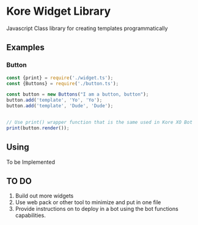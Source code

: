 # Kore Widget Library

Javascript Class library for creating templates programmatically


## Examples

### Button

```javascript
const {print} = require('./widget.ts');
const {Buttons} = require('./button.ts');

const button = new Buttons("I am a button, button");
button.add('template', 'Yo', 'Yo');
button.add('template', 'Dude', 'Dude');


// Use print() wrapper function that is the same used in Kore XO Bot
print(button.render());

```

## Using

To be Implemented

## TO DO

1. Build out more widgets
2. Use web pack or other tool to minimize and put in one file
3. Provide instructions on to deploy in a bot using the bot functions capabilities.
